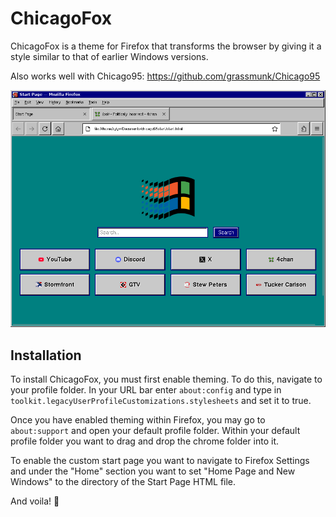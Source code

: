 # ChicagoFox

ChicagoFox is a theme for Firefox that transforms the browser by giving it a style similar to that of earlier Windows versions. 

Also works well with Chicago95: https://github.com/grassmunk/Chicago95

![alt text](https://github.com/quinlanfab/ChicagoFox/blob/main/ChicagoFox.png?raw=true)
## Installation 

To install ChicagoFox, you must first enable theming. To do this, navigate to your profile folder. In your URL bar enter ```about:config``` and type in ```toolkit.legacyUserProfileCustomizations.stylesheets``` and set it to true.

Once you have enabled theming within Firefox, you may go to ```about:support``` and open your default profile folder. Within your default profile folder you want to drag and drop the chrome folder into it.

To enable the custom start page you want to navigate to Firefox Settings and under the "Home" section you want to set "Home Page and New Windows" to the directory of the Start Page HTML file.

And voila! 🥳
